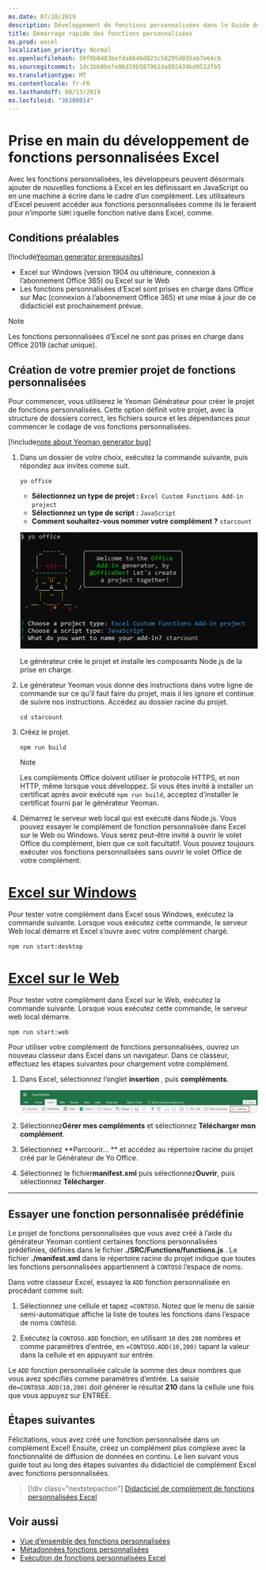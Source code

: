 ```yaml
---
ms.date: 07/10/2019
description: Développement de fonctions personnalisées dans le Guide de démarrage rapide d’Excel.
title: Démarrage rapide des fonctions personnalisées
ms.prod: excel
localization_priority: Normal
ms.openlocfilehash: 59f0b0483befda8646d823c50295d035ab7e64c6
ms.sourcegitcommit: 1dc1bb0befe06d19b587961da892434bd0512fb5
ms.translationtype: MT
ms.contentlocale: fr-FR
ms.lasthandoff: 08/13/2019
ms.locfileid: "36308014"
---
```

# <a name="get-started-developing-excel-custom-functions"></a>Prise en main du développement de fonctions personnalisées Excel

Avec les fonctions personnalisées, les développeurs peuvent désormais ajouter de nouvelles fonctions à Excel en les définissant en JavaScript ou en une machine à écrire dans le cadre d’un complément. Les utilisateurs d’Excel peuvent accéder aux fonctions personnalisées comme ils le feraient pour n’importe `SUM()`quelle fonction native dans Excel, comme.

## <a name="prerequisites"></a>Conditions préalables

[!include[Yeoman generator prerequisites](../includes/quickstart-yo-prerequisites.md)]

* Excel sur Windows (version 1904 ou ultérieure, connexion à l’abonnement Office 365) ou Excel sur le Web
* Les fonctions personnalisées d’Excel sont prises en charge dans Office sur Mac (connexion à l’abonnement Office 365) et une mise à jour de ce didacticiel est prochainement prévue.

>[!NOTE]
>Les fonctions personnalisées d’Excel ne sont pas prises en charge dans Office 2019 (achat unique).

## <a name="build-your-first-custom-functions-project"></a>Création de votre premier projet de fonctions personnalisées

Pour commencer, vous utiliserez le Yeoman Générateur pour créer le projet de fonctions personnalisées. Cette option définit votre projet, avec la structure de dossiers correct, les fichiers source et les dépendances pour commencer le codage de vos fonctions personnalisées.

[!include[note about Yeoman generator bug](../includes/note-yeoman-generator-bug-201908.md)]

1. Dans un dossier de votre choix, exécutez la commande suivante, puis répondez aux invites comme suit.

    ```command&nbsp;line
    yo office
    ```

    - **Sélectionnez un type de projet :** `Excel Custom Functions Add-in project`
    - **Sélectionnez un type de script :** `JavaScript`
    - **Comment souhaitez-vous nommer votre complément ?** `starcount`

    ![Le générateur de yeoman pour les compléments Office vous invite pour les fonctions personnalisées](../images/starcountPrompt.png)

    Le générateur crée le projet et installe les composants Node.js de la prise en charge.

2. Le générateur Yeoman vous donne des instructions dans votre ligne de commande sur ce qu’il faut faire du projet, mais il les ignore et continue de suivre nos instructions. Accédez au dossier racine du projet.

    ```command&nbsp;line
    cd starcount
    ```

3. Créez le projet. 

    ```command&nbsp;line
    npm run build
    ```

    > [!NOTE]
    > Les compléments Office doivent utiliser le protocole HTTPS, et non HTTP, même lorsque vous développez. Si vous êtes invité à installer un certificat après avoir exécuté `npm run build`, acceptez d’installer le certificat fourni par le générateur Yeoman.

4. Démarrez le serveur web local qui est exécuté dans Node.js. Vous pouvez essayer le complément de fonction personnalisée dans Excel sur le Web ou Windows. Vous serez peut-être invité à ouvrir le volet Office du complément, bien que ce soit facultatif. Vous pouvez toujours exécuter vos fonctions personnalisées sans ouvrir le volet Office de votre complément.

# <a name="excel-on-windowstabexcel-windows"></a>[Excel sur Windows](#tab/excel-windows)

Pour tester votre complément dans Excel sous Windows, exécutez la commande suivante. Lorsque vous exécutez cette commande, le serveur Web local démarre et Excel s’ouvre avec votre complément chargé.

```command&nbsp;line
npm run start:desktop
```

# <a name="excel-on-the-webtabexcel-online"></a>[Excel sur le Web](#tab/excel-online)

Pour tester votre complément dans Excel sur le Web, exécutez la commande suivante. Lorsque vous exécutez cette commande, le serveur web local démarre.

```command&nbsp;line
npm run start:web
```

Pour utiliser votre complément de fonctions personnalisées, ouvrez un nouveau classeur dans Excel dans un navigateur. Dans ce classeur, effectuez les étapes suivantes pour chargement votre complément.

1. Dans Excel, sélectionnez l’onglet **insertion** , puis **compléments**.

   ![Insérer un ruban dans Excel sur le Web avec l’icône mes compléments mise en surbrillance](../images/excel-cf-online-register-add-in-1.png)
   
2. Sélectionnez**Gérer mes compléments** et sélectionnez **Télécharger mon complément**.

3. Sélectionnez **Parcourir... ** et accédez au répertoire racine du projet créé par le Générateur de Yo Office.

4. Sélectionnez le fichier**manifest.xml** puis sélectionnez**Ouvrir**, puis sélectionnez **Télécharger**.

---

## <a name="try-out-a-prebuilt-custom-function"></a>Essayer une fonction personnalisée prédéfinie

Le projet de fonctions personnalisées que vous avez créé à l’aide du générateur Yeoman contient certaines fonctions personnalisées prédéfinies, définies dans le fichier **./SRC/Functions/functions.js** . Le fichier **./manifest.xml** dans le répertoire racine du projet indique que toutes les fonctions personnalisées appartiennent à `CONTOSO` l’espace de noms.

Dans votre classeur Excel, essayez la `ADD` fonction personnalisée en procédant comme suit:

1. Sélectionnez une cellule et tapez `=CONTOSO`. Notez que le menu de saisie semi-automatique affiche la liste de toutes les fonctions dans l’espace de noms `CONTOSO`.

2. Exécutez la `CONTOSO.ADD` fonction, en utilisant `10` des `200` nombres et comme paramètres d’entrée, en `=CONTOSO.ADD(10,200)` tapant la valeur dans la cellule et en appuyant sur entrée.

Le `ADD` fonction personnalisée calcule la somme des deux nombres que vous avez spécifiés comme paramètres d’entrée. La saisie de`=CONTOSO.ADD(10,200)` doit générer le résultat **210** dans la cellule une fois que vous appuyez sur ENTRÉE.

## <a name="next-steps"></a>Étapes suivantes

Félicitations, vous avez créé une fonction personnalisée dans un complément Excel! Ensuite, créez un complément plus complexe avec la fonctionnalité de diffusion de données en continu. Le lien suivant vous guide tout au long des étapes suivantes du didacticiel de complément Excel avec fonctions personnalisées.

> [!div class="nextstepaction"]
> [Didacticiel de complément de fonctions personnalisées Excel](../tutorials/excel-tutorial-create-custom-functions.md#create-a-custom-function-that-requests-data-from-the-web
)

## <a name="see-also"></a>Voir aussi

* [Vue d’ensemble des fonctions personnalisées](../excel/custom-functions-overview.md)
* [Métadonnées fonctions personnalisées](../excel/custom-functions-json.md)
* [Exécution de fonctions personnalisées Excel](../excel/custom-functions-runtime.md)